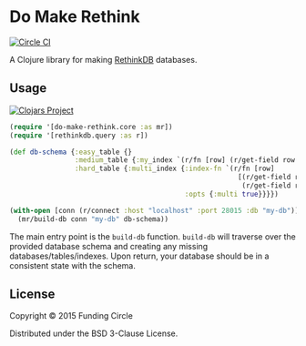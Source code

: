 # Do Make Rethink

[![Circle CI](https://circleci.com/gh/FundingCircle/do-make-rethink.svg?style=svg)](https://circleci.com/gh/FundingCircle/do-make-rethink)

A Clojure library for making [RethinkDB](https://rethinkdb.com/) databases.

## Usage

[![Clojars Project](http://clojars.org/do-make-rethink/latest-version.svg)](http://clojars.org/do-make-rethink)

```clojure
(require '[do-make-rethink.core :as mr])
(require '[rethinkdb.query :as r])

(def db-schema {:easy_table {}
                :medium_table {:my_index `(r/fn [row] (r/get-field row :some_field))}
                :hard_table {:multi_index {:index-fn `(r/fn [row]
                                                        [(r/get-field row :field_a)
                                                         (r/get-field row :field_b)])
                                           :opts {:multi true}}}})

(with-open [conn (r/connect :host "localhost" :port 28015 :db "my-db")]
  (mr/build-db conn "my-db" db-schema))
```

The main entry point is the `build-db` function. `build-db` will traverse over the provided
database schema and creating any missing databases/tables/indexes. Upon return, your database
should be in a consistent state with the schema.


## License

Copyright © 2015 Funding Circle

Distributed under the BSD 3-Clause License.
